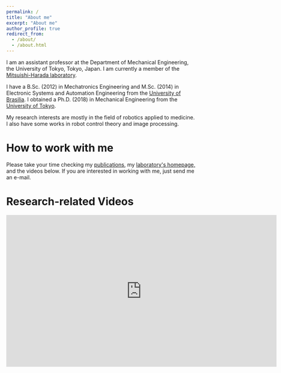 ```yaml
---
permalink: /
title: "About me"
excerpt: "About me"
author_profile: true
redirect_from: 
  - /about/
  - /about.html
---
```


I am an assistant professor at the Department of Mechanical Engineering, the University of Tokyo, Tokyo, Japan. I am currently a member of the [Mitsuishi-Harada laboratory](http://www.nml.t.u-tokyo.ac.jp/en/index-e.html).

I have a B.Sc. (2012) in Mechatronics Engineering and M.Sc. (2014) in Electronic Systems and Automation Engineering from the [University of Brasilia](http://www.alunoestrangeiro.unb.br/en/about-institution). I obtained a Ph.D. (2018) in Mechanical Engineering from the [University of Tokyo](https://www.u-tokyo.ac.jp/en/index.html).

My research interests are mostly in the field of robotics applied to medicine. I also have some works in robot control theory and image processing.

How to work with me
======
Please take your time checking my [publications](https://mmmarinho.github.io/publications/), my [laboratory's homepage,](http://www.nml.t.u-tokyo.ac.jp/en/index-e.html) and the videos below. If you are interested in working with me, just send me an e-mail.

Research-related Videos
======
<iframe width="720" height="405" src="https://www.youtube.com/embed/?listType=playlist&list=PLEaoptoGrhsRBXs-nKw2zQbX9GQLHxZhC" frameborder="0" allowfullscreen>
